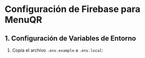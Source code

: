 # Configuración de Firebase para MenuQR

## 1. Configuración de Variables de Entorno

1. Copia el archivo `.env.example` a `.env.local`:
